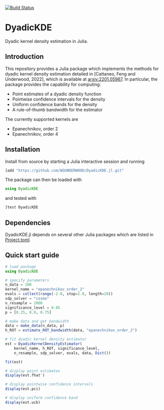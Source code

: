 [![Build Status](https://github.com/WGUNDERWOOD/DyadicKDE.jl/actions/workflows/CI.yml/badge.svg?branch=main)](https://github.com/WGUNDERWOOD/DyadicKDE.jl/actions/workflows/CI.yml?query=branch%3Amain)

# DyadicKDE

Dyadic kernel density estimation in Julia.

## Introduction

This repository provides a Julia package which implements the methods for
dyadic kernel density estimation detailed in
[Cattaneo, Feng and Underwood, 2022],
which is available at
[arxiv:2201.05967](https://arxiv.org/abs/2201.05967).
In particular, the package provides the capability for computing:

- Point estimates of a dyadic density function
- Pointwise confidence intervals for the density
- Uniform confidence bands for the density
- A rule-of-thumb bandwidth for the estimator

The currently supported kernels are

- Epanechnikov, order 2
- Epanechnikov, order 4

## Installation

Install from source by starting a Julia interactive session and running

```julia
]add "https://github.com/WGUNDERWOOD/DyadicKDE.jl.git"
```

The package can then be loaded with

```julia
using DyadicKDE
```

and tested with

```julia
]test DyadicKDE
```

## Dependencies

DyadicKDE.jl depends on several other Julia packages which are listed in
[Project.toml](https://github.com/WGUNDERWOOD/DyadicKDE.jl/tree/main/Project.toml).

## Quick start guide

```julia
# load package
using DyadicKDE

# specify parameters
n_data = 100
kernel_name = "epanechnikov_order_2"
evals = collect(range(-2.0, stop=2.0, length=20))
sdp_solver = "cosmo"
n_resample = 1000
significance_level = 0.05
p = [0.25, 0.0, 0.75]

# make data and get bandwidth
data = make_data(n_data, p)
h_ROT = estimate_ROT_bandwidth(data, "epanechnikov_order_2")

# fit dyadic kernel density estimator
est = DyadicKernelDensityEstimator(
    kernel_name, h_ROT, significance_level,
    n_resample, sdp_solver, evals, data, Dict())

fit(est)

# display point estimates
display(est.fhat')

# display pointwise confidence intervals
display(est.pci)

# display uniform confidence band
display(est.ucb)
```

